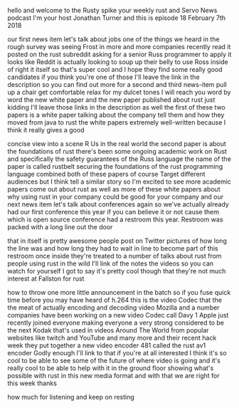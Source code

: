   
hello and welcome to the Rusty spike your weekly rust and Servo News podcast I'm your host Jonathan Turner and this is episode 18 February 7th 2018

  
 our first news item let's talk about jobs one of the things we heard in the rough survey was seeing Frost in more and more companies recently read it posted on the rust subreddit asking for a senior Russ programmer to apply it looks like Reddit is actually looking to soup up their belly to use Ross inside of right it itself so that's super cool and I hope they find some really good candidates if you think you're one of those I'll leave the link in the description so you can find out more for a second and third news-item pull up a chair get comfortable relax for my dulcet tones I will reach you word by word the new white paper and the new paper published about rust just kidding I'll leave those links in the description as well the first of these two papers is a white paper talking about the company tell them and how they moved from java to rust the white papers extremely well-written because I think it really gives a good

  
 concise view into a scene R Us in the real world the second paper is about the foundations of rust there's been some ongoing academic work on Rust and specifically the safety guarantees of the Russ language the name of the paper is called rustbelt securing the foundations of the rust programming language combined both of these papers of course Target different audiences but I think tell a similar story so I'm excited to see more academic papers come out about rust as well as more of these white papers about why using rust in your company could be good for your company and our next news item let's talk about conferences again so we've actually already had our first conference this year if you can believe it or not cause them which is open source conference had a restroom this year. Restroom was packed with a long line out the door

  
 that in itself is pretty awesome people post on Twitter pictures of how long the line was and how long they had to wait in line to become part of this restroom once inside they're treated to a number of talks about rust from people using rust in the wild I'll link of the notes the videos so you can watch for yourself I got to say it's pretty cool though that they're not much interest at Fallston for rust

  
 how to throw one more little announcement in the batch so if you fuse quick time before you may have heard of h.264 this is the video Codec that the the meat of actually encoding and decoding video Mozilla and a number companies have been working on a new video Codec call Davy 1 Apple just recently joined everyone making everyone a very strong considered to be the next Kodak that's used in videos Around The World from popular websites like twitch and YouTube and many more and their recent hack week they put together a new video encoder 481 called the rust av1 encoder Godly enough I'll link to that if you're at all interested I think it's so cool to be able to see some of the future of where video is going and it's really cool to be able to help with it in the ground floor showing what's possible with rust in this new media format and with that we are right for this week thanks

  
 how much for listening and keep on resting
